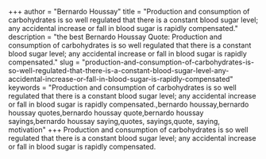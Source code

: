+++
author = "Bernardo Houssay"
title = "Production and consumption of carbohydrates is so well regulated that there is a constant blood sugar level; any accidental increase or fall in blood sugar is rapidly compensated."
description = "the best Bernardo Houssay Quote: Production and consumption of carbohydrates is so well regulated that there is a constant blood sugar level; any accidental increase or fall in blood sugar is rapidly compensated."
slug = "production-and-consumption-of-carbohydrates-is-so-well-regulated-that-there-is-a-constant-blood-sugar-level-any-accidental-increase-or-fall-in-blood-sugar-is-rapidly-compensated"
keywords = "Production and consumption of carbohydrates is so well regulated that there is a constant blood sugar level; any accidental increase or fall in blood sugar is rapidly compensated.,bernardo houssay,bernardo houssay quotes,bernardo houssay quote,bernardo houssay sayings,bernardo houssay saying,quotes, sayings,quote, saying, motivation"
+++
Production and consumption of carbohydrates is so well regulated that there is a constant blood sugar level; any accidental increase or fall in blood sugar is rapidly compensated.
